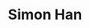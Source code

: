 ---
layout:     post
title:      "Simon Han"
description: "Treasurer"
header-img: "img/officers/simon.jpg"
email: 
active: true
---